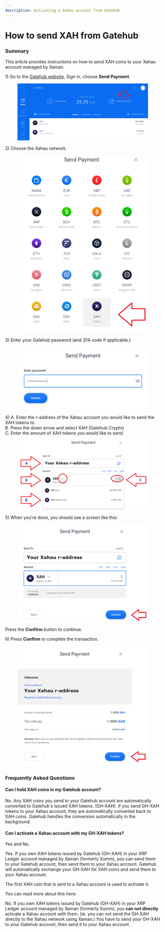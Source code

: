 ```yaml
---
description: Activating a Xahau account from Gatehub
---
```


# How to send XAH from Gatehub

### Summary

This article provides instructions on how to send XAH coins to your Xahau account managed by Xaman.

1\) Go to the [Gatehub website](https://gatehub.net/), Sign in, choose **Send Payment**.

<figure><img src="../../.gitbook/assets/Gatehub - Main page.png" alt=""><figcaption></figcaption></figure>

2\) Choose the Xahau network.

<figure><img src="../../.gitbook/assets/Gatehub - Main page - 2.png" alt=""><figcaption></figcaption></figure>

3\) Enter your Gatehub password (and 2FA code if applicable.)

<figure><img src="../../.gitbook/assets/Gatehub - Main page - 3.png" alt=""><figcaption></figcaption></figure>

4\) A. Enter the r-address of the Xahau account you would like to send the XAH tokens to.\
&#x20;    B. Press the down arrow and select XAH (Gatehub Crypto)\
&#x20;    C. Enter the amount of XAH tokens you would like to send.

<figure><img src="../../.gitbook/assets/Gatehub - Main page - 4.png" alt=""><figcaption></figcaption></figure>

5\) When you're done, you should see a screen like this:

<figure><img src="../../.gitbook/assets/Gatehub - Main page - 5.png" alt=""><figcaption></figcaption></figure>

Press the **Confirm** button to continue.

6\) Press **Confirm** to complete the transaction.



<figure><img src="../../.gitbook/assets/Gatehub - Main page - 6.png" alt=""><figcaption></figcaption></figure>

### Frequently Asked Questions

#### Can I hold XAH coins in my Gatehub account?

No. Any XAH coins you send to your Gatehub account are automatically converted to Gatehub's issued XAH tokens. (GH-XAH).  If you send GH-XAH tokens to your Xahau account, they are automatically converted back to XAH coins. Gatehub handles the conversion automatically in the background.

#### Can I activate a Xahau account with my GH-XAH tokens?

Yes and No.&#x20;

Yes. If you own XAH tokens issued by Gatehub (GH-XAH) in your XRP Ledger account managed by Xaman (formerly Xumm), you can send them to your Gatehub account, then send them to your Xahau account. Gatehub will automatically exchange your GH-XAH for XAH coins and send them to your Xahau account.&#x20;

The first XAH coin that is sent to a Xahau account is used to activate it.

You can read more about this here:

No. If you own XAH tokens issued by Gatehub (GH-XAH) in your XRP Ledger account managed by Xaman (formerly Xumm), you **can not directly** activate a Xahau account with them. (ie. you can not send the GH-XAH directly to the Xahau network using Xaman.)  You have to send your GH-XAH to your Gatehub account, then send it to your Xahau account.





